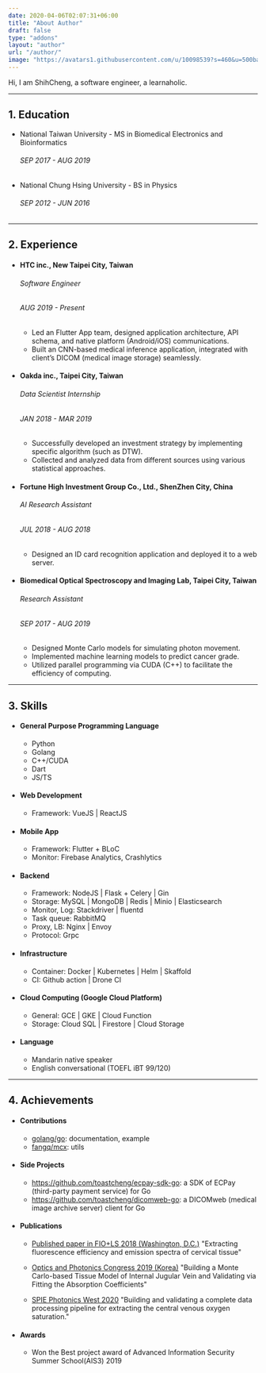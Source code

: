 ```yaml
---
date: 2020-04-06T02:07:31+06:00
title: "About Author"
draft: false
type: "addons"
layout: "author"
url: "/author/"
image: "https://avatars1.githubusercontent.com/u/10098539?s=460&u=500ba6c81b8dad7fa59e5221ae10df6e77529ccd&v=4"
---
```


Hi, I am ShihCheng, a software engineer, a learnaholic.

--- 

## 1. Education
- National Taiwan University - MS in Biomedical Electronics and Bioinformatics
  ###### SEP  2017 - AUG 2019

- National Chung Hsing University - BS in Physics
  ###### SEP  2012 - JUN 2016

---

## 2. Experience
- #### HTC inc., New Taipei City, Taiwan
  ###### Software Engineer
  ###### AUG 2019 - Present
  - Led an Flutter App team, designed application architecture, API schema, and native platform (Android/iOS) communications.
  - Built an CNN-based medical inference application, integrated with client’s DICOM (medical image storage) seamlessly.

- #### Oakda inc., Taipei City, Taiwan
  ###### Data Scientist Internship
  ###### JAN 2018 - MAR 2019
  - Successfully developed an investment strategy by implementing specific algorithm (such as DTW).
  - Collected and analyzed data from different sources using various statistical approaches. 

- #### Fortune High Investment Group Co., Ltd., ShenZhen City, China
  ###### AI Research Assistant
  ###### JUL 2018 - AUG 2018
  - Designed an ID card recognition application and deployed it to a web server.

- #### Biomedical Optical Spectroscopy and Imaging Lab, Taipei City, Taiwan
  ###### Research Assistant
  ###### SEP 2017 - AUG 2019
  - Designed Monte Carlo models for simulating photon movement.
  - Implemented machine learning models to predict cancer grade.
  - Utilized parallel programming via CUDA (C++)  to facilitate the efficiency of computing.

---

## 3. Skills
- #### General Purpose Programming Language
  - Python
  - Golang
  - C++/CUDA
  - Dart
  - JS/TS

- #### Web Development
  - Framework: VueJS | ReactJS

- #### Mobile App
  - Framework: Flutter + BLoC
  - Monitor:   Firebase Analytics, Crashlytics

- #### Backend
  - Framework:    NodeJS | Flask + Celery | Gin
  - Storage:      MySQL | MongoDB | Redis | Minio | Elasticsearch
  - Monitor, Log: Stackdriver | fluentd
  - Task queue:   RabbitMQ
  - Proxy, LB: 	  Nginx | Envoy
  - Protocol:  	  Grpc

- #### Infrastructure
  - Container: Docker | Kubernetes | Helm | Skaffold 
  - CI: 	   Github action | Drone CI

- #### Cloud Computing (Google Cloud Platform)
  - General:  GCE | GKE | Cloud Function
  - Storage:  Cloud SQL | Firestore | Cloud Storage

- #### Language
  - Mandarin	native speaker 
  - English 	conversational (TOEFL iBT 99/120)

---

## 4. Achievements

- #### Contributions
  - [golang/go](https://github.com/golang/go): documentation, example
  - [fangq/mcx](https://github.com/fangq/mcx): utils 

- #### Side Projects
  - https://github.com/toastcheng/ecpay-sdk-go: a SDK of ECPay (third-party payment service) for Go
  - https://github.com/toastcheng/dicomweb-go: a DICOMweb (medical image archive server) client for Go

- #### Publications
  - [Published paper in FIO+LS 2018 (Washington, D.C.)](https://www.osapublishing.org/abstract.cfm?uri=LS-2018-JTu3A.107)
  "Extracting fluorescence efficiency and emission spectra of cervical tissue"

  - [Optics and Photonics Congress 2019 (Korea)](http://osk.or.kr/UploadData/Editor/Conference/201911/19651EA222E8451D8DEE85DDF6C7BD18.pdf)
  "Building a Monte Carlo-based Tissue Model of Internal Jugular Vein and
Validating via Fitting the Absorption Coefficients"

  - [SPIE Photonics West 2020](https://spie.org/PW20B/conferencedetails/biomedical-applications-light-scattering?SSO=1)
  "Building and validating a complete data processing pipeline for extracting the central venous oxygen saturation."

- #### Awards
  - Won the Best project award of Advanced Information Security Summer School(AIS3) 2019
